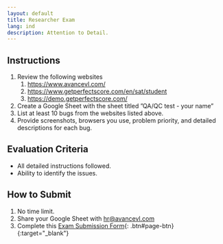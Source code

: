 ```yaml
---
layout: default
title: Researcher Exam
lang: ind
description: Attention to Detail.
---
```




## Instructions

1. Review the following websites
    1. https://www.avancevl.com/
    1. https://www.getperfectscore.com/en/sat/student
    1. https://demo.getperfectscore.com/
1. Create a Google Sheet with the sheet titled ”QA/QC test - your name”
1. List at least 10 bugs from the websites listed above.
1. Provide screenshots, browsers you use, problem priority, and detailed descriptions for each bug.

## Evaluation Criteria

* All detailed instructions followed.
* Ability to identify the issues.

## How to Submit
1. No time limit.
1. Share your Google Sheet with [hr@avancevl.com](mailto:hr@avancevl.com)
1. Complete this [Exam Submission Form](https://forms.gle/LW9UAo2YWpUrgFLq6){: .btn#page-btn}{:target="_blank"}